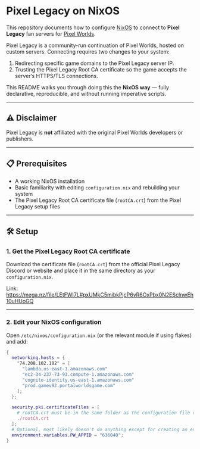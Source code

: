 # Pixel Legacy on NixOS

This repository documents how to configure [NixOS](https://nixos.org/) to connect to **Pixel Legacy** fan servers for [Pixel Worlds](https://store.steampowered.com/app/636040/Pixel_Worlds/).

Pixel Legacy is a community-run continuation of Pixel Worlds, hosted on custom servers. Connecting requires two changes to your system:

1. Redirecting specific game domains to the Pixel Legacy server IP.
2. Trusting the Pixel Legacy Root CA certificate so the game accepts the server’s HTTPS/TLS connections.

This README walks you through doing this the **NixOS way** — fully declarative, reproducible, and without running imperative scripts.

---

## ⚠ Disclaimer

Pixel Legacy is **not** affiliated with the original Pixel Worlds developers or publishers.


---

## 📋 Prerequisites

- A working NixOS installation
- Basic familiarity with editing `configuration.nix` and rebuilding your system
- The Pixel Legacy Root CA certificate file (`rootCA.crt`) from the Pixel Legacy setup files

---

## 🛠 Setup

### 1. Get the Pixel Legacy Root CA certificate

Download the certificate file (`rootCA.crt`) from the official Pixel Legacy Discord or website and place it in the same directory as your `configuration.nix`.

Link: https://mega.nz/file/LEtFWI7L#pxUMkC5mibkPjcP6vR6OxPbx0N2ESclnwEh10uHUoGQ

---

### 2. Edit your NixOS configuration

Open `/etc/nixos/configuration.nix` (or the relevant module if using flakes) and add:

```nix
{
  networking.hosts = {
    "74.208.102.182" = [
      "lambda.us-east-1.amazonaws.com"
      "ec2-34-237-73-93.compute-1.amazonaws.com"
      "cognito-identity.us-east-1.amazonaws.com"
      "prod.gamev92.portalworldsgame.com"
    ];
  };

  security.pki.certificateFiles = [
    # rootCA.crt must be in the same folder as the configuration file containing these lines if you wish to copy and paste the configurations as is.
    ./rootCA.crt
  ];
  # Optional, most likely doesn't do anything except for creating an environment variable.
  environment.variables.PW_APPID = "636040";
}
```
